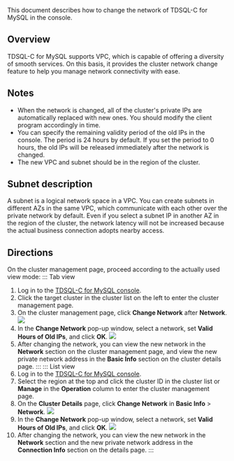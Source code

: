 This document describes how to change the network of TDSQL-C for MySQL in the console.

## Overview
TDSQL-C for MySQL supports VPC, which is capable of offering a diversity of smooth services. On this basis, it provides the cluster network change feature to help you manage network connectivity with ease.

## Notes
- When the network is changed, all of the cluster's private IPs are automatically replaced with new ones. You should modify the client program accordingly in time.
- You can specify the remaining validity period of the old IPs in the console. The period is 24 hours by default. If you set the period to 0 hours, the old IPs will be released immediately after the network is changed.
- The new VPC and subnet should be in the region of the cluster.

## Subnet description
A subnet is a logical network space in a VPC. You can create subnets in different AZs in the same VPC, which communicate with each other over the private network by default. Even if you select a subnet IP in another AZ in the region of the cluster, the network latency will not be increased because the actual business connection adopts nearby access.

## Directions
On the cluster management page, proceed according to the actually used view mode:
<dx-tabs>
::: Tab view
1. Log in to the [TDSQL-C for MySQL console](https://console.cloud.tencent.com/cynosdb).
2. Click the target cluster in the cluster list on the left to enter the cluster management page.
3. On the cluster management page, click **Change Network** after **Network**.
![](https://staticintl.cloudcachetci.com/yehe/backend-news/rtKz711_17.png)
4. In the **Change Network** pop-up window, select a network, set **Valid Hours of Old IPs**, and click **OK**.
![](https://staticintl.cloudcachetci.com/yehe/backend-news/USUx520_18.png)
5. After changing the network, you can view the new network in the **Network** section on the cluster management page, and view the new private network address in the **Basic Info** section on the cluster details page.
:::
::: List view
1. Log in to the [TDSQL-C for MySQL console](https://console.cloud.tencent.com/cynosdb).
2. Select the region at the top and click the cluster ID in the cluster list or **Manage** in the **Operation** column to enter the cluster management page.
3. On the **Cluster Details** page, click **Change Network** in **Basic Info** > **Network**.
![](https://staticintl.cloudcachetci.com/yehe/backend-news/mDFf614_19.png)
4. In the **Change Network** pop-up window, select a network, set **Valid Hours of Old IPs**, and click **OK**.
![](https://staticintl.cloudcachetci.com/yehe/backend-news/H4GX799_20.png)
5. After changing the network, you can view the new network in the **Network** section and the new private network address in the **Connection Info** section on the details page.
:::
</dx-tabs>






